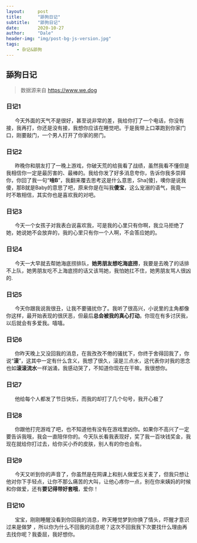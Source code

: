 ```yaml
---
layout:     post
title:      "舔狗日记"
subtitle:   "舔狗日记"
date:       2020-10-27
author:     "Dale"
header-img: "img/post-bg-js-version.jpg"
tags:
    - 杂记&舔狗 
---
```


## 舔狗日记
> 数据源来自 https://www.we.dog 

### 日记1
&#160;&#160; &#160; &#160;今天外面的天气不是很好，甚至说非常的差，我给你打了一个电话，你没有接，我再打，你还是没有接，我想你应该在睡觉吧。于是我带上口罩跑到你家门口，刚要敲门，一个男人打开了你家的房门。

### 日记2
&#160;&#160; &#160; &#160;昨晚你和朋友打了一晚上游戏，你破天荒的给我看了战绩，虽然我看不懂但是我相信你一定是最厉害的、最棒的。我给你发了好多消息夸你，告诉你我多崇拜你，你回了我一句“**啥B**”，我翻来覆去思考这是什么意思，Sha[傻]，噢你是说我傻，那B就是Baby的意思了吧，原来你是在叫我**傻宝**，这么宠溺的语气，我竟一时不敢相信，其实你也是喜欢我的对吧。

### 日记3
&#160;&#160; &#160; &#160;今天一个女孩子对我表白说喜欢我，可是我的心里只有你啊，我立马拒绝了她，她说她不会放弃的，我的心里只有你一个人啊，不会答应她的。

### 日记4
&#160;&#160; &#160; &#160;今天一大早就去帮她海底捞排队，**她男朋友想吃海底捞**，我要是去晚了的话排不上队，她男朋友吃不上海底捞的话又该骂她，我怕她扛不住，她男朋友骂人很凶的.

### 日记5
&#160;&#160; &#160; &#160;今天你跟我说我很丑，让我不要骚扰你了。我听了很高兴，小说里的主角都像你这样，最开始表现的很厌恶，但最后**总会被我的真心打动**。你现在有多讨厌我，以后就会有多爱我。嘻嘻。

### 日记6
&#160;&#160; &#160; &#160;你昨天晚上又没回我的消息，在我孜孜不倦的骚扰下，你终于舍得回我了，你说“**滚**”，这其中一定有什么含义，我想了很久，滚是三点水，这代表你对我的思念也如**滚滚流水**一样汹涌，我感动哭了，不知道你现在在干嘛，我很想你。

### 日记7
&#160;&#160; &#160; &#160;他给每个人都发了节日快乐，而我的却打了几个句号，我开心极了

### 日记8
&#160;&#160; &#160; &#160;你跟他打完游戏了吧，也不知道他有没有在游戏里凶你。如果你不高兴了一定要告诉我哦，我会一直陪伴你的。今天队长看我表现好，奖了我一百块钱奖金，我现在就给你打过去，给你买小乔的皮肤，别人有的你也会有。

### 日记9
&#160;&#160; &#160; &#160;今天又听到你的声音了，你虽然是在网课上和别人做爱忘关麦了，但我只想让他对你下手轻点，让你不那么痛苦的大叫，让他心疼你一点，别在你来姨妈的时候和你做爱，还有**要记得带好套哦**，爱你！

### 日记10
&#160;&#160; &#160; &#160;宝宝，刚刚睡醒没看到你回我的消息，昨天睡觉梦到你换了情头，吓醒才意识过来是做梦 ，所以你为什么不回我的消息呢？这次不回我我下次要找什么理由再去找你呢？我委屈，我好想你。
